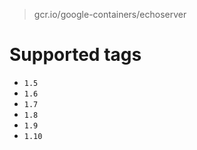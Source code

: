 > gcr.io/google-containers/echoserver

# Supported tags
- `1.5`
- `1.6`
- `1.7`
- `1.8`
- `1.9`
- `1.10`